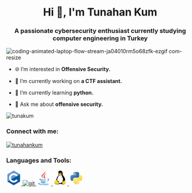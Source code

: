 <h1 align="center">Hi 👋, I'm Tunahan Kum</h1>
<h3 align="center">A passionate cybersecurity enthusiast currently studying computer engineering in Turkey</h3>

  
![coding-animated-laptop-flow-stream-ja04010rm5o68zfk-ezgif com-resize](https://github.com/tunakum/tunakum/assets/174672841/dac0ed29-e4d1-491d-a1e9-bba3b0aaabbf)

- 🌐 I’m interested in **Offensive Security.**

- 🔭 I’m currently working on **a CTF assistant.**

- 🌱 I’m currently learning **python.**

- 💬 Ask me about **offensive security.**

<p align="left"> <img src="https://komarev.com/ghpvc/?username=tunakum&label=Profile%20views&color=0e75b6&style=flat" alt="tunakum" /> </p>

<h3 align="left">Connect with me:</h3>
<p align="left">
<a href="https://linkedin.com/in/tunahankum" target="blank"><img align="center" src="https://raw.githubusercontent.com/rahuldkjain/github-profile-readme-generator/master/src/images/icons/Social/linked-in-alt.svg" alt="tunahankum" height="30" width="40" /></a>
</p>

<h3 align="left">Languages and Tools:</h3>
<p align="left"> <a href="https://www.cprogramming.com/" target="_blank" rel="noreferrer"> <img src="https://raw.githubusercontent.com/devicons/devicon/master/icons/c/c-original.svg" alt="c" width="40" height="40"/> </a> <a href="https://git-scm.com/" target="_blank" rel="noreferrer"> <img src="https://www.vectorlogo.zone/logos/git-scm/git-scm-icon.svg" alt="git" width="40" height="40"/> </a> <a href="https://www.java.com" target="_blank" rel="noreferrer"> <img src="https://raw.githubusercontent.com/devicons/devicon/master/icons/java/java-original.svg" alt="java" width="40" height="40"/> </a> <a href="https://www.linux.org/" target="_blank" rel="noreferrer"> <img src="https://raw.githubusercontent.com/devicons/devicon/master/icons/linux/linux-original.svg" alt="linux" width="40" height="40"/> </a> <a href="https://www.python.org" target="_blank" rel="noreferrer"> <img src="https://raw.githubusercontent.com/devicons/devicon/master/icons/python/python-original.svg" alt="python" width="40" height="40"/> </a> </p>
